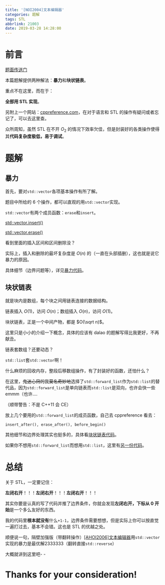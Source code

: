 ```yaml
---
title: '[NOI2004]文本编辑器'
categories: 题解
tags: STL
abbrlink: 21003
date: 2019-03-28 14:28:00
---
```

<script type="text/javascript" src="/js/src/bai.js"></script>

# 前言

[题面传送门](https://www.luogu.org/problemnew/show/P4008)

本篇题解提供两种解法：**暴力**和**块状链表**。

重点不在这里，而在于：

**全部用 $\text{STL}$ 实现**。

<!-- more -->

另附上一个网站：[cppreference.com](https://zh.cppreference.com)，在对于语言和 $\text{STL}$ 的操作有疑问或者忘记了，可以去这里查。

众所周知，虽然 $\text{STL}$ 在不开 $O_2$ 的情况下效率欠佳，但是封装好的各类操作使得其**代码复杂度极低，易于调试**。

# 题解

## 暴力

首先，要对`std::vector`各项基本操作有所了解。

题目中所给的 6 个操作，都可以直观的用`std::vector`实现。

`std::vector`有两个成员函数：`erase`和`insert`。

[std::vector.insert()](https://zh.cppreference.com/w/cpp/container/vector/insert)

[std::vector.erase()](https://zh.cppreference.com/w/cpp/container/vector/erase)

看到里面的插入区间和区间删除没？

实际上，插入和删除的最坏复杂度是 $O(n)$ 的（一直在头部插删），这也就是说它暴力的原因。

具体细节（边界问题等），详见[暴力代码](https://www.luogu.org/paste/liu5d12e)。

## 块状链表

就是块内是数组，每个块之间用链表连接的数据结构。

链表插入 $O(1)$，访问 $O(n)$；数组插入 $O(n)$，访问 $O(1)$。

块状链表，正是一个中间产物，都是 $O(\sqrt n)$。

这里只是小小的介绍一下概念，具体的应该有 $\text{dalao}$ 的题解写得比我更好，不再献丑。

链表套数组？还要动态？

`std::list`套`std::vector`啊！

什么麻烦的回收内存，整段后移数组操作，有了封装好的函数，还怕什么？

在这里，~~鬼迷心窍的~~我~~莫名奇妙地~~选择了`std::forward_list`作为`std::list`的替代品，因为`std::forward_list`是单向链表而`std::list`是双向，也许会快一些emmm（也许....

（顺带警告：不是 $\text{C++11}$ 会 $\text{CE}$）

放上几个要用的`std::forward_list`的成员函数，自己去 cppreference 看去：

`insert_after(), erase_after(), before_begin()`

其他细节和边界处理其实也挺多的，具体看[块状链表代码](https://www.luogu.org/paste/ivmvw8f1)。

如果你不想用`std::forward_list`而想用`std::list`，这里有[另一份代码](https://www.luogu.org/paste/qfzhwyip)。

# 总结

关于 $\text{STL}$，一定要记住：

**左闭右开**！！！**左闭右开**！！！**左闭右开**！！！

其实你要是认真的写了代码并推了边界条件，你就会发现**左闭右开，下标从 $0$ 开始**是一个多么友好的东西。

我的代码里**根本就没有**什么`+1-1`，边界条件需要想想，但是实际上你可以按直觉一遍打过去，基本不会错。这也是 $\text{STL}$ 的优越之处。

顺便说一句，隔壁加强版（带翻转操作）[[AHOI2006]文本编辑器](https://www.luogu.org/problemnew/show/P4567)用`std::vector`实现的暴力是最优解2333333（翻转直接`std::reverse`）

大概就讲到这里吧- -

# Thanks for your consideration!
